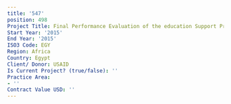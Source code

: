 ```yaml
---
title: '547'
position: 498
Project Title: Final Performance Evaluation of the education Support Program (ESP)
Start Year: '2015'
End Year: '2015'
ISO3 Code: EGY
Region: Africa
Country: Egypt
Client/ Donor: USAID
Is Current Project? (true/false): ''
Practice Area:
- ''
Contract Value USD: ''
---
```


